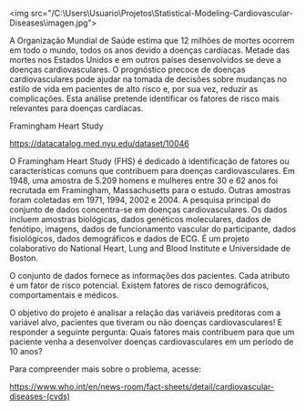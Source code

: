 
<img src="/C:\Users\Usuario\Projetos\Statistical-Modeling-Cardiovascular-Diseases\imagen.jpg”>

A Organização Mundial de Saúde estima que 12 milhões de mortes ocorrem em todo o mundo, todos os anos devido a doenças cardíacas. Metade das mortes nos Estados Unidos e em outros países desenvolvidos se deve a doenças cardiovasculares. O prognóstico precoce de doenças cardiovasculares pode ajudar na tomada de decisões sobre mudanças no estilo de vida em pacientes de alto risco e, por sua vez, reduzir as complicações. Esta análise pretende identificar os fatores de risco mais relevantes para doenças cardíacas.

Framingham Heart Study

https://datacatalog.med.nyu.edu/dataset/10046

O Framingham Heart Study (FHS) é dedicado à identificação de fatores ou características comuns que contribuem para doenças cardiovasculares. Em 1948, uma amostra de 5.209 homens e mulheres entre 30 e 62 anos foi recrutada em Framingham, Massachusetts para o estudo. Outras amostras foram coletadas em 1971, 1994, 2002 e 2004. A pesquisa principal do conjunto de dados concentra-se em doenças cardiovasculares. Os dados incluem amostras biológicas, dados genéticos moleculares, dados de fenótipo, imagens, dados de funcionamento vascular do participante, dados fisiológicos, dados demográficos e dados de ECG. É um projeto colaborativo do National Heart, Lung and Blood Institute e Universidade de Boston.

O conjunto de dados fornece as informações dos pacientes. Cada atributo é um fator de risco potencial. Existem fatores de risco demográficos, comportamentais e médicos.

O objetivo do projeto é analisar a relação das variáveis preditoras com a variável alvo, pacientes que tiveram ou não doenças cardiovasculares! E responder a seguinte pergunta: Quais fatores mais contribuem para que um paciente venha a desenvolver doenças cardiovasculares em um período de 10 anos?

Para compreender mais sobre o problema, acesse:

https://www.who.int/en/news-room/fact-sheets/detail/cardiovascular-diseases-(cvds)
